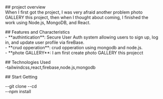 <p>
## project overview
  <br/>
When I first got the project, I was very afraid another problem photo GALLERY this project, then when I thought about coming, I finished the work using Node.js, MongoDB, and React.
</p>
<p>
## Features and Characteristics<br/>
- **authintication**: Secure User Auth system allowing users to sign up, log in, and update user profile via fireBase.<br/>
- **crud opperation**: crud opperation using mongodb and node.js.<br/>
- **phote GALLERY**: I am first create photo GALLERY this projecct<br/>
  </p>
<p>
## Technologies Used<br/>
  -tailwindcss,react,firebase,node.js,mongodb
</p>
<p>
## Start Getting <br/>
 
--git clone <repository-url>
--cd <project-directory><br/>
--npm install
</p>
